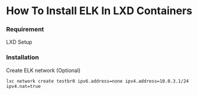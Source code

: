 # How To Install ELK In LXD Containers

### Requirement 

 LXD Setup
 
### Installation

Create ELK network (Optional)   

    lxc network create testbr0 ipv6.address=none ipv4.address=10.0.3.1/24 ipv4.nat=true
